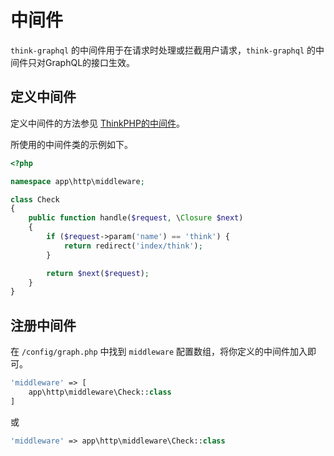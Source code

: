 # 中间件

`think-graphql` 的中间件用于在请求时处理或拦截用户请求，`think-graphql` 的中间件只对GraphQL的接口生效。

## 定义中间件

定义中间件的方法参见 [ThinkPHP的中间件](https://www.kancloud.cn/manual/thinkphp5_1/564279)。

所使用的中间件类的示例如下。

```php
<?php

namespace app\http\middleware;

class Check
{
    public function handle($request, \Closure $next)
    {
        if ($request->param('name') == 'think') {
            return redirect('index/think');
        }

        return $next($request);
    }
}
```

## 注册中间件

在 `/config/graph.php` 中找到 `middleware` 配置数组，将你定义的中间件加入即可。

```php
'middleware' => [
    app\http\middleware\Check::class
]
```
或
```php
'middleware' => app\http\middleware\Check::class
```
